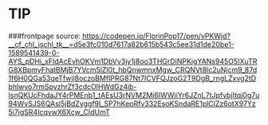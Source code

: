 # TIP

###frontpage source: https://codepen.io/FlorinPop17/pen/vPKWjd?__cf_chl_jschl_tk__=d5e3fc010d7617a82b615b543c5ee31d1de20be1-1589541439-0-AYS_pDHi_xFIdAcEvhOKVm1DbVv3jy1j8oo3THGrDiNPKigYANs945O5IXuTRG8XBpmyFhatBMjB7YVcm5lZl0t_hbQnwmnxMgw_CRQNVt8lc2uNjcm9_87d1f6H0QGa53qeTfwjl8oczoBMfIPRG87Nt7ICVFQJzoG2T9DgB_rngLZxvg2tDbhlwyo7rmSpyzhrZf3cdcOlHWdGz4ib-IsnQKUcFhdaJY4rPMEnb1_tAEsU3rNVM2Mj6IWWiiYr6JZnL7tJpfvbjItqj0g7u94WvSJS6QAsl5jBdZyggf9I_SP7hKeoRfv332EsoKSndaRE1plClZz6otX97Yz5i7igSR4IcqvwX6Xcw_CIdUmT
